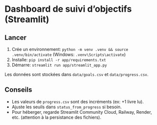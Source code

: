 # Dashboard de suivi d’objectifs (Streamlit)

## Lancer
1. Crée un environnement: `python -m venv .venv && source .venv/bin/activate` (Windows: `.venv\Scripts\activate`)
2. Installe: `pip install -r app/requirements.txt`
3. Démarre: `streamlit run app/streamlit_app.py`

Les données sont stockées dans `data/goals.csv` et `data/progress.csv`.

## Conseils
- Les valeurs de `progress.csv` sont des incréments (ex: +1 livre lu).
- Ajuste les seuils dans `status_from_progress` si besoin.
- Pour héberger, regarde Streamlit Community Cloud, Railway, Render, etc. (attention à la persistance des fichiers).
